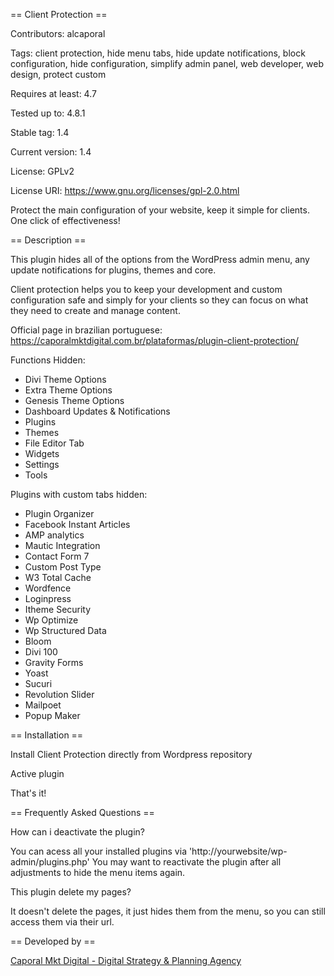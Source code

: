 == Client Protection ==

Contributors: alcaporal

Tags: client protection, hide menu tabs, hide update notifications, block configuration, hide configuration, simplify admin panel, web developer, web design, protect custom 

Requires at least: 4.7

Tested up to: 4.8.1

Stable tag: 1.4

Current version: 1.4

License: GPLv2

License URI: https://www.gnu.org/licenses/gpl-2.0.html

Protect the main configuration of your website, keep it simple for clients. One click of effectiveness!

== Description ==

This plugin hides all of the options from the WordPress admin menu, any update notifications for plugins, themes and  core.

Client protection helps you to keep your development and custom configuration safe and simply for your clients so they can focus on what they need to create and manage content.

Official page in brazilian portuguese: https://caporalmktdigital.com.br/plataformas/plugin-client-protection/

Functions Hidden:
- Divi Theme Options
- Extra Theme Options
- Genesis Theme Options
- Dashboard Updates & Notifications
- Plugins
- Themes
- File Editor Tab
- Widgets
- Settings
- Tools

Plugins with custom tabs hidden:
- Plugin Organizer
- Facebook Instant Articles
- AMP analytics
- Mautic Integration
- Contact Form 7
- Custom Post Type
- W3 Total Cache
- Wordfence
- Loginpress
- Itheme Security
- Wp Optimize
- Wp Structured Data
- Bloom
- Divi 100
- Gravity Forms
- Yoast
- Sucuri
- Revolution Slider
- Mailpoet
- Popup Maker

== Installation ==

Install Client Protection directly from Wordpress repository

Active plugin

That's it!

== Frequently Asked Questions ==

How can i deactivate the plugin?

You can acess all your installed plugins via 'http://yourwebsite/wp-admin/plugins.php'
You may want to reactivate the plugin after all adjustments to hide the menu items again.

This plugin delete my pages?

It doesn't delete the pages, it just hides them from the menu, so you can still access them via their url.

== Developed by ==

[Caporal Mkt Digital - Digital Strategy & Planning Agency](https://caporalmktdigital.com.br/)

